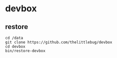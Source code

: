 # devbox

## restore
    cd /data
    git clone https://github.com/thelittlebug/devbox
    cd devbox
    bin/restore-devbox

